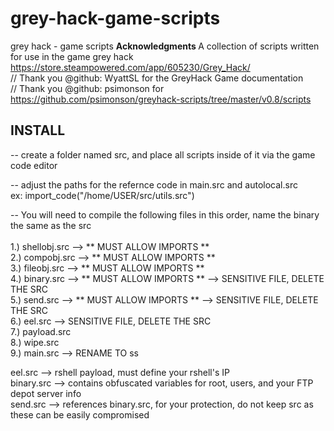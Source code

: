 # grey-hack-game-scripts
grey hack - game scripts
<b> Acknowledgments </b>
A collection of scripts written for use in the game grey hack https://store.steampowered.com/app/605230/Grey_Hack/ <br>
// Thank you @github: WyattSL for the GreyHack Game documentation<br>
// Thank you @github: psimonson for https://github.com/psimonson/greyhack-scripts/tree/master/v0.8/scripts<br>

## INSTALL ##

-- create a folder named src, and place all scripts inside of it via the game code editor

-- adjust the paths for the refernce code in main.src and autolocal.src <br>
ex: import_code("/home/USER/src/utils.src")

-- You will need to compile the following files in this order, name the binary the same as the src<br><br>
1.) shellobj.src --> ** MUST ALLOW IMPORTS ** <br>
2.) compobj.src --> ** MUST ALLOW IMPORTS **<br>
3.) fileobj.src --> ** MUST ALLOW IMPORTS **<br>
4.) binary.src --> ** MUST ALLOW IMPORTS ** --> SENSITIVE FILE, DELETE THE SRC<br>
5.) send.src --> ** MUST ALLOW IMPORTS ** --> SENSITIVE FILE, DELETE THE SRC<br>
6.) eel.src --> SENSITIVE FILE, DELETE THE SRC<br>
7.) payload.src <br>
8.) wipe.src  <br>
9.) main.src --> RENAME TO ss 

eel.src --> rshell payload, must define your rshell's IP <br>
binary.src --> contains obfuscated variables for root, users, and your FTP depot server info <br> 
send.src --> references binary.src, for your protection, do not keep src as these can be easily compromised<br>


